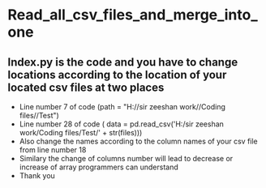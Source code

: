# Read_all_csv_files_and_merge_into_one

## Index.py is the code and you have to change locations according to the location of your located csv files at two places 

- Line number 7 of code (path = "H://sir zeeshan work//Coding files//Test")
- Line number 28 of code ( data = pd.read_csv('H:/sir zeeshan work/Coding files/Test/' +
                       str(files)))
- Also change the names according to the column names of your csv file from line number 18
- Similary the change of columns number will lead to decrease or increase of array programmers can understand
- Thank you
